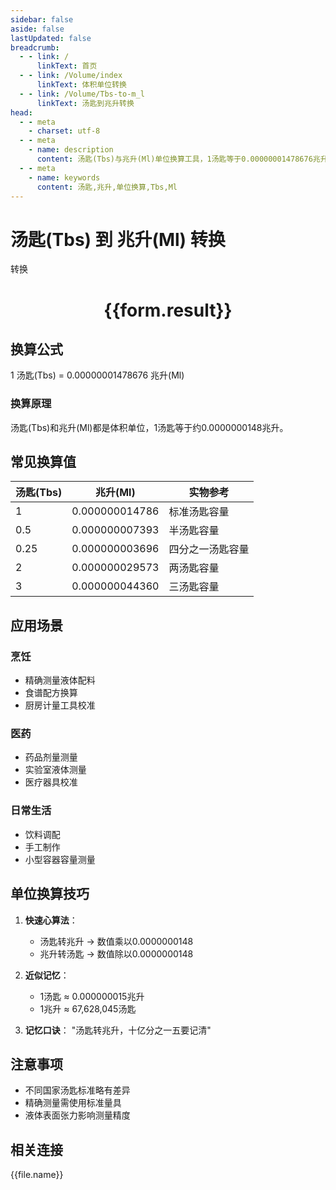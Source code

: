 ```yaml
---
sidebar: false
aside: false
lastUpdated: false
breadcrumb:
  - - link: /
      linkText: 首页
  - - link: /Volume/index
      linkText: 体积单位转换
  - - link: /Volume/Tbs-to-m_l
      linkText: 汤匙到兆升转换
head:
  - - meta
    - charset: utf-8
  - - meta
    - name: description
      content: 汤匙(Tbs)与兆升(Ml)单位换算工具，1汤匙等于0.00000001478676兆升。
  - - meta
    - name: keywords
      content: 汤匙,兆升,单位换算,Tbs,Ml
---
```


# 汤匙(Tbs) 到 兆升(Ml) 转换

<script setup>
import { onMounted, reactive, inject ,ref  } from 'vue'
import { NButton,NForm ,NFormItem,NInput,NInputNumber,NSelect,NCard,useMessage ,NGrid ,NGi } from 'naive-ui'
import { defineClientComponent } from 'vitepress'
import { Volume } from '../../files';

const convert = inject('convert')
const formRef = ref(null);
const rules = {
  number:{
    required: true,
    type: 'number',
    trigger: "blur"
  }
}
const form = reactive({
  number:null,
  result:'',
  title:'汤匙(Tbs)到兆升(Ml)换算'
})

const convertHandler = (e) => {
  e.preventDefault();
  formRef.value?.validate((errors)=>{
    if (!errors) {
      form.result = `${form.number} Tbs = ${convert(form.number).from('Tbs').to('Ml')} Ml`
    }
  })
}
</script>

<n-form size="large" :model="form" ref='formRef' :rules="rules">
  <n-form-item label="数值" path="number">
    <n-input-number size="large" style="width:100%" :min="0" v-model:value="form.number" placeholder="请输入汤匙数值" />
  </n-form-item>
  <n-form-item>
    <n-button type="primary" style="width:100%" @click="convertHandler">转换</n-button>
  </n-form-item>
</n-form>
<n-card embedded :bordered="false" hoverable>
  <div style="text-align:center">
    <h1>{{form.result}}</h1>
  </div>
</n-card>

## 换算公式
1 汤匙(Tbs) = 0.00000001478676 兆升(Ml)

### 换算原理
汤匙(Tbs)和兆升(Ml)都是体积单位，1汤匙等于约0.0000000148兆升。

## 常见换算值
| 汤匙(Tbs) | 兆升(Ml)      | 实物参考                 |
|-----------|--------------|--------------------------|
| 1         | 0.000000014786| 标准汤匙容量              |
| 0.5       | 0.000000007393| 半汤匙容量                |
| 0.25      | 0.000000003696| 四分之一汤匙容量          |
| 2         | 0.000000029573| 两汤匙容量                |
| 3         | 0.000000044360| 三汤匙容量                |

## 应用场景
### 烹饪
- 精确测量液体配料
- 食谱配方换算
- 厨房计量工具校准

### 医药
- 药品剂量测量
- 实验室液体测量
- 医疗器具校准

### 日常生活
- 饮料调配
- 手工制作
- 小型容器容量测量

## 单位换算技巧
1. **快速心算法**：
   - 汤匙转兆升 → 数值乘以0.0000000148
   - 兆升转汤匙 → 数值除以0.0000000148

2. **近似记忆**：
   - 1汤匙 ≈ 0.000000015兆升
   - 1兆升 ≈ 67,628,045汤匙

3. **记忆口诀**：
   "汤匙转兆升，十亿分之一五要记清"

## 注意事项
- 不同国家汤匙标准略有差异
- 精确测量需使用标准量具
- 液体表面张力影响测量精度

## 相关连接
<n-grid x-gap="12" :cols="4">
  <n-gi v-for="(file, index) in Volume" :key="index">
    <n-button
      text
      tag="a"
      :href="file.path"
      type="primary"
    >
      {{file.name}}
    </n-button>
  </n-gi>
</n-grid>